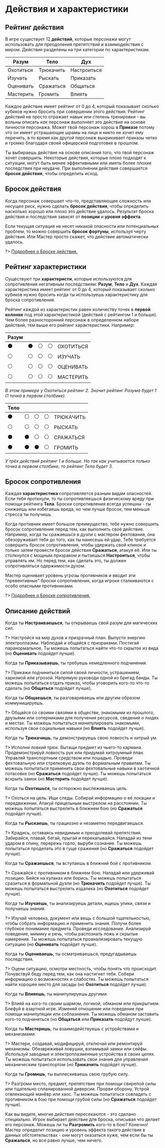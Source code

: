 # Действия и характеристики

## Рейтинг действия

В игре существует 12 **действий**, которые персонажи могут использовать для преодоления препятствий и взаимодействия с миром. Действия разделены на три категории по характеристикам.

Разум     | Тело      | Дух
----------|-----------|------------
Охотиться | Трюкачить | Настроиться
Изучать   | Рыскать   | Приказать
Оценивать | Сражаться | Общаться
Мастерить | Громить   | Влиять

Каждое действие имеет рейтинг от 0 до 4, который показывает сколько кубиков нужно бросить при совершении этого действия. Рейтинг действий не просто отражает навык или степень тренировки - вы вольны описать _как_ персонаж выполняет это действие на основе личности персонажа. Может твой персонаж хорош в **Приказе** потому что он имеет устрашающие шрамы на лице и никто не хочет ему перечить, в то время как другой персонаж выкрикивает приказы четко и громко благодаря своей офицерской подготовке в прошлом.

Ты выбираешь действие на основе описания того, что твой персонаж хочет совершить. Некоторые действия, которые плохо подходят к ситуации, могут быть менее эффективными или иметь более плохие последствия при неудаче. При выполнении действия совершается **бросок действия**, чтобы определить исход.

## Бросок действия

Когда персонаж совершает что-то, представляющее сложность или несущее риск, нужно сделать **бросок действия**, чтобы определить насколько хорошо или плохо это действие удалось. Результат броска действия и последствия зависят от **позиции** и **уровня эффекта**.

Если текущая ситуация не несет никакой опасности или потенциальных проблем, то можно совершить **бросок фортуны**, используя черту действия. Или Мастер просто скажет, что действие автоматически удалось.

?> [Подробнее о Броске действия.](action-roll)

## Рейтинг характеристики

Существуют три **характеристи**, которые используются для сопротивления негативным последствиям: **Разум**, **Тело** и **Дух**. Каждая характеристика имеет рейтинг от 0 до 4, который показывает сколько кубиков нужно бросить когда ты используешь характеристику для броска сопротивления.

Рейтинг каждой из характеристик равен количеству точек в **первой колонке** под этой характеристикой (действий с рейтингом 1 и больше). Чем более разносторонний персонаж в определенном наборе действий, тем выше его рейтинг характеристики. Например:

| Разум | | | | |                   
|-|-|-|-|-|
|⚫|⚫|⚪|⚪ | ОХОТИТЬСЯ
|⚪|⚪|⚪|⚪ | ИЗУЧАТЬ
|⚪|⚪|⚪|⚪ | ОЦЕНИВАТЬ
|⚪|⚪|⚪|⚪ | МАСТЕРИТЬ

_В этом примере у Охотиться рейтинг 2. Значит рейтинг Разума будет 1 (1 точка в первом столбике)._

| Тело | | | | |                          
|-|-|-|-|-|
|⚫|⚪|⚪|⚪ | ТРЮКАЧИТЬ
|⚪|⚪|⚪|⚪ | РЫСКАТЬ
|⚫|⚫|⚪|⚪ | СРАЖАТЬСЯ
|⚫|⚫|⚫|⚪ | ГРОМИТЬ

_У трёх действий рейтинг 1 и больше. Но так как учитывается только точка в первом столбике, то рейтинг Тела будет 3._

## Бросок сопротивления

Каждая **характеристика** сопротивляется разным видам опасностей. Если тебя проткнули, то ты сопротивляешься физическому вреду при помощи рейтинга **Тела**. Броски сопротивления всегда успешны - ты снижаешь или избегаешь вреда, но чем лучше бросок, тем меньше стресса ты получишь.

Когда противник имеет большое преимущество, тебе нужно совершить бросок сопротивление перед тем, как выполнить своё действие. Например, когда ты сражаешься в дуэли с мастером фехтования, она обезоруживает тебя до того, как ты нанесешь ей удар. Тебе требуется совершить бросок сопротивления, чтобы удержать свой клинок и только затем провести бросок действия **Сражаться**, атакуя её. Или ты столкнулся с мощным призраком и пытаешься **Настроиться**, чтобы управлять им. Но перед тем, как сделать это, ты должен сопротивляться одержимости духом.

Мастер оценивает уровень угрозы противников и вводит эти "превентивные" броски сопротивления, когда игроки сталкиваются с особо опасными противниками.

?> [Подробнее о Броске сопротивления.](resistance-armor)

## Описание действий

Когда ты **Настраиваешься**, ты открываешь свой разум для магических сил.

?> Настройся на мир духов и призрачный план. Выпусти энергию электроплазмы. Наблюдай и общайся с призраками. Постигай паранормальное. Ты можешь попытаться найти что-то скрытое из вида (но **Оценивать** подойдет лучше).

Когда ты **Приказываешь**, ты требуешь немедленного подчинения.

?> Прикажи подчиниться силой своей личности, устрашением, харизмой или угрозой. Напрямую руководи одной из бригад банды. Ты можешь попытаться отдать приказ, чтобы уговорить кого-то что-то сделать (но **Общаться** подойдет лучше).

Когда ты **Общаешься**, ты разговариваешь или другим образом коммуницируешь.

?> Общайся со своими связями в обществе, знакомыми из прошлого, друзьями или соперниками для получения ресурсов, сведений о людях и местах. Ты можешь попытаться манипулировать знакомыми, используя свои социальные навыки (но **Влиять** подойдет лучше).

Когда ты **Трюкачишь**, ты демонстрируешь свою ловкость и хитрый ум.

?> Исполни ловкий трюк. Вытащи предмет из чьего-то кармана. Продемонстрируй ловкость рук или придумай хитроумный план. Управляй транспортным средством или лошадью. Проведи фехтовальную или стрелковую дуэль по формальным правилам. Ты можешь попытаться применить свои фехтовальные навыки в хаотичной потасовке (но **Сражаться** подойдет лучше). Ты можешь попытаться вскрыть замок (но **Мастерить** подойдет лучше).

Когда ты **Охотишься**, ты осторожно выслеживаешь цель.

?> Охоться на цель. Ищи следы. Собирай информацию о её локации и передвижении. Атакуй прицельным выстрелом на расстоянии. Ты можешь попытаться выстрелить в ближнем бою (но **Сражаться** подойдет лучше).

Когда ты **Рыскаешь**, ты грациозно и незаметно передвигаешься.

?> Крадись, оставаясь невидимым и преодолевай препятствия. Забирайся, плавай, бегай, прыгай и перекатывайся. Нападай из тени ударом в спину, перережь горло, выруби сознание. Ты можешь попытаться проделать это в гуще сражения (но **Сражаться** подойдет лучше).

Когда ты **Сражаешься**, ты вступаешь в ближний бой с противником.

?> Сражайся с противником в ближнем бою. Нападай или удерживай позицию. Бейся на кулаках или борись. Ты можешь попытаться сразиться в формальной дуэли (но **Трюкачить** подойдет лучше). Ты можешь попытаться выстрелить издалека (но **Охотиться** подойдет лучше).

Когда ты **Изучаешь**, ты анализируешь детали, ищешь улики, связи и получаешь знания.

?> Изучай человека, документ или вещь с большой тщательностью, чтобы собрать информацию и применить знания. Получи более глубокое понимание предмета. Проведи исследование. Анализируй поведение, мимику и речь, чтобы распознать ложь и скрытые намерения. Ты можешь попытаться проанализировать текущую ситуацию (но **Оценивать** подойдет лучше).

Когда ты **Оцениваешь**, ты осматриваешься, предугадываешь последствия.

?> Оцени ситуацию, осмотри местность, чтобы понять что происходит. Почувствуй беду перед тем, как она настигнет тебя. Собери информацию о возможностях и слабостях. Ты можешь попытаться найти хорошее место для засады (но **Охотиться** подойдет лучше).

Когда ты **Влияешь**, ты манипулируешь другими.

?> Влияй на кого-то своим шармом, логикой, обманом или прикрытием. Блефуй в азартной игре. Изменяй отношение или поведение при помощи манипуляции или соблазнения.	Ты можешь обманом заставить кого-то подчиняться (но **Общаться** или **Приказать** подойдут лучше).

Когда ты **Мастеришь**, ты взаимодействуешь с устройствами и механизмами.

?> Мастери, создавай, модифицируй, отключай или ремонтируй механизмы. Обезвреживай ловушки, взламывай замки или сейфы. Используй заводные и электроплазменные устройства в своих целях. Ты можешь попытаться использовать свои знания для управления механическим транспортом (но **Трюкачить** подойдет лучше).

Когда ты **Громишь**, ты выплескиваешь свою грубую силу.

?> Разгроми место, предмет, препятствие при помощи свирепой силы или тщательно спланированной диверсии. Прорви оборону. Устрой отвлекающий манёвр или хаос. Ты можешь попытаться совладать с противником в бою при помощи грубой силы (но **Сражаться** подойдет лучше).

Как вы видите, многие действия пересекаются - это сделано специально. Игрок выбирает действие для броска, описывая что делает его персонаж. Можешь ли ты **Разгромить** кого-то в бою? Конечно! Мастер определит позицию и уровень эффекта такого действия в данных обстоятельствах - они могут оказаться хуже, чем если бы ты **Сражалься**, но все равно лучше, чем ничего.
